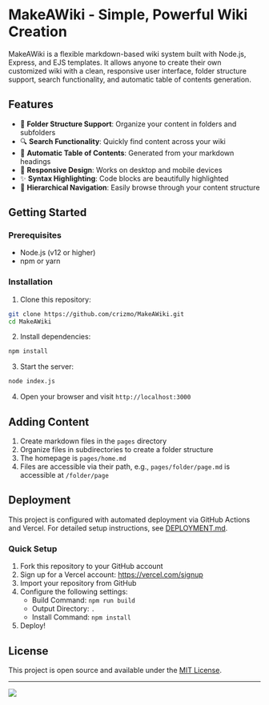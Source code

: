 # MakeAWiki - Simple, Powerful Wiki Creation

MakeAWiki is a flexible markdown-based wiki system built with Node.js, Express, and EJS templates. It allows anyone to create their own customized wiki with a clean, responsive user interface, folder structure support, search functionality, and automatic table of contents generation.

## Features

- 📁 **Folder Structure Support**: Organize your content in folders and subfolders
- 🔍 **Search Functionality**: Quickly find content across your wiki
- 📑 **Automatic Table of Contents**: Generated from your markdown headings
- 🎨 **Responsive Design**: Works on desktop and mobile devices
- ✨ **Syntax Highlighting**: Code blocks are beautifully highlighted
- 🌲 **Hierarchical Navigation**: Easily browse through your content structure

## Getting Started

### Prerequisites

- Node.js (v12 or higher)
- npm or yarn

### Installation

1. Clone this repository:
```bash
git clone https://github.com/crizmo/MakeAWiki.git
cd MakeAWiki
```

2. Install dependencies:
```bash
npm install
```

3. Start the server:
```bash
node index.js
```

4. Open your browser and visit `http://localhost:3000`

## Adding Content

1. Create markdown files in the `pages` directory
2. Organize files in subdirectories to create a folder structure
3. The homepage is `pages/home.md`
4. Files are accessible via their path, e.g., `pages/folder/page.md` is accessible at `/folder/page`

## Deployment

This project is configured with automated deployment via GitHub Actions and Vercel. For detailed setup instructions, see [DEPLOYMENT.md](DEPLOYMENT.md).

### Quick Setup

1. Fork this repository to your GitHub account
2. Sign up for a Vercel account: https://vercel.com/signup
3. Import your repository from GitHub
4. Configure the following settings:
   - Build Command: `npm run build`
   - Output Directory: `.`
   - Install Command: `npm install`
6. Deploy!

## License

This project is open source and available under the [MIT License](LICENSE).

---

[<img src="https://img.shields.io/badge/Made_with-MakeAWiki-blue?style=flat-square">](https://make-a-wiki.vercel.app/)